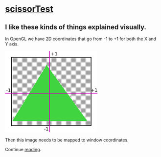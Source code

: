 # [scissorTest](https://gamedev.stackexchange.com/questions/40704/what-is-the-purpose-of-glscissor)

## I like these kinds of things explained visually.

In OpenGL we have 2D coordinates that go from -1 to +1 for both the X and Y axis.

![](YB4pb.png)

Then this image needs to be mapped to window coordinates.

Continue [reading](https://gamedev.stackexchange.com/questions/40704/what-is-the-purpose-of-glscissor).